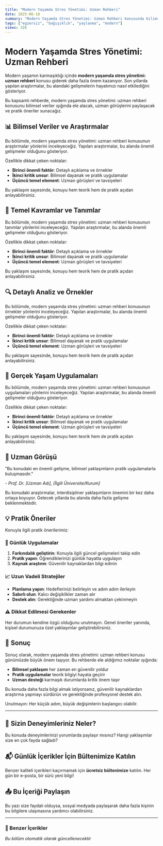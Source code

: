 ```yaml
---
title: "Modern Yaşamda Stres Yönetimi: Uzman Rehberi"
date: 2025-06-18
summary: "Modern Yaşamda Stres Yönetimi: Uzman Rehberi konusunda bilimsel araştırmalar ışığında kapsamlı rehber."
tags: ["egzersiz", "bağışıklık", "yaşlanma", "modern"]
views: 326
---
```


# Modern Yaşamda Stres Yönetimi: Uzman Rehberi

Modern yaşamın karmaşıklığı içinde **modern yaşamda stres yönetimi: uzman rehberi** konusu giderek daha fazla önem kazanıyor. Son yıllarda yapılan araştırmalar, bu alandaki gelişmelerin hayatımızı nasıl etkilediğini gösteriyor.

Bu kapsamlı rehberde, modern yaşamda stres yönetimi: uzman rehberi konusunu bilimsel veriler ışığında ele alacak, uzman görüşlerini paylaşacak ve pratik öneriler sunacağız.

## 📊 Bilimsel Veriler ve Araştırmalar

Bu bölümde, modern yaşamda stres yönetimi: uzman rehberi konusunun araştırmalar yönlerini inceleyeceğiz. Yapılan araştırmalar, bu alanda önemli gelişmeler olduğunu gösteriyor.

Özellikle dikkat çeken noktalar:

- **Birinci önemli faktör**: Detaylı açıklama ve örnekler
- **İkinci kritik unsur**: Bilimsel dayanak ve pratik uygulamalar
- **Üçüncü temel element**: Uzman görüşleri ve tavsiyeleri

Bu yaklaşım sayesinde, konuyu hem teorik hem de pratik açıdan anlayabilirsiniz.

## 🎯 Temel Kavramlar ve Tanımlar

Bu bölümde, modern yaşamda stres yönetimi: uzman rehberi konusunun tanımlar yönlerini inceleyeceğiz. Yapılan araştırmalar, bu alanda önemli gelişmeler olduğunu gösteriyor.

Özellikle dikkat çeken noktalar:

- **Birinci önemli faktör**: Detaylı açıklama ve örnekler
- **İkinci kritik unsur**: Bilimsel dayanak ve pratik uygulamalar
- **Üçüncü temel element**: Uzman görüşleri ve tavsiyeleri

Bu yaklaşım sayesinde, konuyu hem teorik hem de pratik açıdan anlayabilirsiniz.

## 🔍 Detaylı Analiz ve Örnekler

Bu bölümde, modern yaşamda stres yönetimi: uzman rehberi konusunun örnekler yönlerini inceleyeceğiz. Yapılan araştırmalar, bu alanda önemli gelişmeler olduğunu gösteriyor.

Özellikle dikkat çeken noktalar:

- **Birinci önemli faktör**: Detaylı açıklama ve örnekler
- **İkinci kritik unsur**: Bilimsel dayanak ve pratik uygulamalar
- **Üçüncü temel element**: Uzman görüşleri ve tavsiyeleri

Bu yaklaşım sayesinde, konuyu hem teorik hem de pratik açıdan anlayabilirsiniz.

## 🌟 Gerçek Yaşam Uygulamaları

Bu bölümde, modern yaşamda stres yönetimi: uzman rehberi konusunun uygulamaları yönlerini inceleyeceğiz. Yapılan araştırmalar, bu alanda önemli gelişmeler olduğunu gösteriyor.

Özellikle dikkat çeken noktalar:

- **Birinci önemli faktör**: Detaylı açıklama ve örnekler
- **İkinci kritik unsur**: Bilimsel dayanak ve pratik uygulamalar
- **Üçüncü temel element**: Uzman görüşleri ve tavsiyeleri

Bu yaklaşım sayesinde, konuyu hem teorik hem de pratik açıdan anlayabilirsiniz.

## 🔬 Uzman Görüşü

"Bu konudaki en önemli gelişme, bilimsel yaklaşımların pratik uygulamalarla buluşmasıdır."

*- Prof. Dr. [Uzman Adı], [İlgili Üniversite/Kurum]*

Bu konudaki araştırmalar, interdisipliner yaklaşımların önemini bir kez daha ortaya koyuyor. Gelecek yıllarda bu alanda daha fazla gelişme beklenmektedir.

## 💡 Pratik Öneriler

Konuyla ilgili pratik önerilerimiz:

### 🎯 Günlük Uygulamalar

1. **Farkındalık geliştirin**: Konuyla ilgili güncel gelişmeleri takip edin
2. **Pratik yapın**: Öğrendiklerinizi günlük hayatta uygulayın
3. **Kaynak araştırın**: Güvenilir kaynaklardan bilgi edinin

### 📈 Uzun Vadeli Stratejiler

- **Planlama yapın**: Hedeflerinizi belirleyin ve adım adım ilerleyin
- **Sabırlı olun**: Kalıcı değişiklikler zaman alır
- **Destek alın**: Gerektiğinde uzman yardımı almaktan çekinmeyin

### ⚠️ Dikkat Edilmesi Gerekenler

Her durumun kendine özgü olduğunu unutmayın. Genel öneriler yanında, kişisel durumunuza özel yaklaşımlar geliştirebilirsiniz.

## 🎯 Sonuç

Sonuç olarak, modern yaşamda stres yönetimi: uzman rehberi konusu günümüzde büyük önem taşıyor. Bu rehberde ele aldığımız noktalar ışığında:

- **Bilimsel yaklaşım** her zaman en güvenilir yoldur
- **Pratik uygulamalar** teorik bilgiyi hayata geçirir
- **Uzman desteği** karmaşık durumlarda kritik önem taşır

Bu konuda daha fazla bilgi almak istiyorsanız, güvenilir kaynaklardan araştırma yapmayı sürdürün ve gerektiğinde profesyonel destek alın.

Unutmayın: Her küçük adım, büyük değişimlerin başlangıcı olabilir.


---

## 💬 Sizin Deneyimleriniz Neler?

Bu konuda deneyimlerinizi yorumlarda paylaşır mısınız? Hangi yaklaşımlar size en çok fayda sağladı?

## 📬 Günlük İçerikler İçin Bültenimize Katılın

Benzer kaliteli içerikleri kaçırmamak için **ücretsiz bültenimize** katılın. Her gün bir e-posta, bir sürü yeni bilgi!

## 📤 Bu İçeriği Paylaşın

Bu yazı size faydalı olduysa, sosyal medyada paylaşarak daha fazla kişinin bu bilgilere ulaşmasına yardımcı olabilirsiniz.

---

### 🔗 Benzer İçerikler

*Bu bölüm otomatik olarak güncellenecektir*

